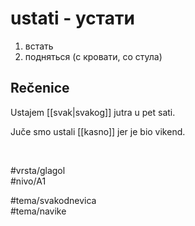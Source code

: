 # ustati - устати

1. встать  
2. подняться (с кровати, со стула)

## Rečenice

Ustajem [[svak|svakog]] jutra u pet sati.

Juče smo ustali [[kasno]] jer je bio vikend.

<br>

#vrsta/glagol  
#nivo/A1  

#tema/svakodnevica  
#tema/navike  

